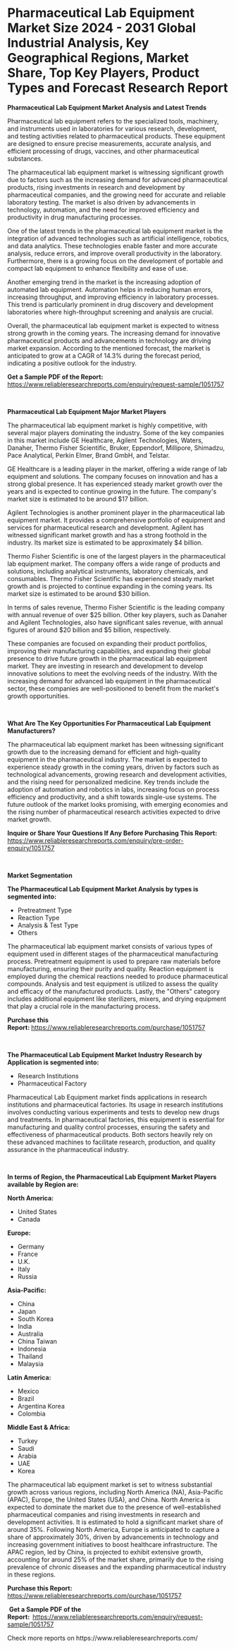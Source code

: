 <p><h1>Pharmaceutical Lab Equipment Market Size 2024 - 2031 Global Industrial Analysis, Key Geographical Regions, Market Share, Top Key Players, Product Types and Forecast Research Report</h1></p><p><strong>Pharmaceutical Lab Equipment Market Analysis and Latest Trends</strong></p>
<p><p>Pharmaceutical lab equipment refers to the specialized tools, machinery, and instruments used in laboratories for various research, development, and testing activities related to pharmaceutical products. These equipment are designed to ensure precise measurements, accurate analysis, and efficient processing of drugs, vaccines, and other pharmaceutical substances.</p><p>The pharmaceutical lab equipment market is witnessing significant growth due to factors such as the increasing demand for advanced pharmaceutical products, rising investments in research and development by pharmaceutical companies, and the growing need for accurate and reliable laboratory testing. The market is also driven by advancements in technology, automation, and the need for improved efficiency and productivity in drug manufacturing processes.</p><p>One of the latest trends in the pharmaceutical lab equipment market is the integration of advanced technologies such as artificial intelligence, robotics, and data analytics. These technologies enable faster and more accurate analysis, reduce errors, and improve overall productivity in the laboratory. Furthermore, there is a growing focus on the development of portable and compact lab equipment to enhance flexibility and ease of use.</p><p>Another emerging trend in the market is the increasing adoption of automated lab equipment. Automation helps in reducing human errors, increasing throughput, and improving efficiency in laboratory processes. This trend is particularly prominent in drug discovery and development laboratories where high-throughput screening and analysis are crucial.</p><p>Overall, the pharmaceutical lab equipment market is expected to witness strong growth in the coming years. The increasing demand for innovative pharmaceutical products and advancements in technology are driving market expansion. According to the mentioned forecast, the market is anticipated to grow at a CAGR of 14.3% during the forecast period, indicating a positive outlook for the industry.</p></p>
<p><strong>Get a Sample PDF of the Report:&nbsp;</strong> <a href="https://www.reliableresearchreports.com/enquiry/request-sample/1051757">https://www.reliableresearchreports.com/enquiry/request-sample/1051757</a></p>
<p>&nbsp;</p>
<p><strong>Pharmaceutical Lab Equipment Major Market Players</strong></p>
<p><p>The pharmaceutical lab equipment market is highly competitive, with several major players dominating the industry. Some of the key companies in this market include GE Healthcare, Agilent Technologies, Waters, Danaher, Thermo Fisher Scientific, Bruker, Eppendorf, Millipore, Shimadzu, Pace Analytical, Perkin Elmer, Brand GmbH, and Telstar.</p><p>GE Healthcare is a leading player in the market, offering a wide range of lab equipment and solutions. The company focuses on innovation and has a strong global presence. It has experienced steady market growth over the years and is expected to continue growing in the future. The company's market size is estimated to be around $17 billion.</p><p>Agilent Technologies is another prominent player in the pharmaceutical lab equipment market. It provides a comprehensive portfolio of equipment and services for pharmaceutical research and development. Agilent has witnessed significant market growth and has a strong foothold in the industry. Its market size is estimated to be approximately $4 billion.</p><p>Thermo Fisher Scientific is one of the largest players in the pharmaceutical lab equipment market. The company offers a wide range of products and solutions, including analytical instruments, laboratory chemicals, and consumables. Thermo Fisher Scientific has experienced steady market growth and is projected to continue expanding in the coming years. Its market size is estimated to be around $30 billion.</p><p>In terms of sales revenue, Thermo Fisher Scientific is the leading company with annual revenue of over $25 billion. Other key players, such as Danaher and Agilent Technologies, also have significant sales revenue, with annual figures of around $20 billion and $5 billion, respectively.</p><p>These companies are focused on expanding their product portfolios, improving their manufacturing capabilities, and expanding their global presence to drive future growth in the pharmaceutical lab equipment market. They are investing in research and development to develop innovative solutions to meet the evolving needs of the industry. With the increasing demand for advanced lab equipment in the pharmaceutical sector, these companies are well-positioned to benefit from the market's growth opportunities.</p></p>
<p>&nbsp;</p>
<p><strong>What Are The Key Opportunities For Pharmaceutical Lab Equipment Manufacturers?</strong></p>
<p><p>The pharmaceutical lab equipment market has been witnessing significant growth due to the increasing demand for efficient and high-quality equipment in the pharmaceutical industry. The market is expected to experience steady growth in the coming years, driven by factors such as technological advancements, growing research and development activities, and the rising need for personalized medicine. Key trends include the adoption of automation and robotics in labs, increasing focus on process efficiency and productivity, and a shift towards single-use systems. The future outlook of the market looks promising, with emerging economies and the rising number of pharmaceutical research activities expected to drive market growth.</p></p>
<p><strong>Inquire or Share Your Questions If Any Before Purchasing This Report:</strong> <a href="https://www.reliableresearchreports.com/enquiry/pre-order-enquiry/1051757">https://www.reliableresearchreports.com/enquiry/pre-order-enquiry/1051757</a></p>
<p>&nbsp;</p>
<p><strong>Market Segmentation</strong></p>
<p><strong>The Pharmaceutical Lab Equipment Market Analysis by types is segmented into:</strong></p>
<p><ul><li>Pretreatment Type</li><li>Reaction Type</li><li>Analysis & Test Type</li><li>Others</li></ul></p>
<p><p>The pharmaceutical lab equipment market consists of various types of equipment used in different stages of the pharmaceutical manufacturing process. Pretreatment equipment is used to prepare raw materials before manufacturing, ensuring their purity and quality. Reaction equipment is employed during the chemical reactions needed to produce pharmaceutical compounds. Analysis and test equipment is utilized to assess the quality and efficacy of the manufactured products. Lastly, the "Others" category includes additional equipment like sterilizers, mixers, and drying equipment that play a crucial role in the manufacturing process.</p></p>
<p><strong>Purchase this Report:&nbsp;</strong><a href="https://www.reliableresearchreports.com/purchase/1051757">https://www.reliableresearchreports.com/purchase/1051757</a></p>
<p>&nbsp;</p>
<p><strong>The Pharmaceutical Lab Equipment Market Industry Research by Application is segmented into:</strong></p>
<p><ul><li>Research Institutions</li><li>Pharmaceutical Factory</li></ul></p>
<p><p>Pharmaceutical Lab Equipment market finds applications in research institutions and pharmaceutical factories. Its usage in research institutions involves conducting various experiments and tests to develop new drugs and treatments. In pharmaceutical factories, this equipment is essential for manufacturing and quality control processes, ensuring the safety and effectiveness of pharmaceutical products. Both sectors heavily rely on these advanced machines to facilitate research, production, and quality assurance in the pharmaceutical industry.</p></p>
<p>&nbsp;</p>
<p><strong>In terms of Region, the Pharmaceutical Lab Equipment Market Players available by Region are:</strong></p>
<p>
    <p> <strong> North America: </strong>
        <ul>
            <li>United States</li>
            <li>Canada</li>
        </ul>
        </p> 
    <p> <strong> Europe: </strong>
        <ul>
            <li>Germany</li>
            <li>France</li>
            <li>U.K.</li>
            <li>Italy</li>
            <li>Russia</li>
        </ul>
        </p> 
    <p> <strong> Asia-Pacific: </strong>
        <ul>
            <li>China</li>
            <li>Japan</li>
            <li>South Korea</li>
            <li>India</li>
            <li>Australia</li>
            <li>China Taiwan</li>
            <li>Indonesia</li>
            <li>Thailand</li>
            <li>Malaysia</li>
        </ul>
        </p> 
    <p> <strong> Latin America: </strong>
        <ul>
            <li>Mexico</li>
            <li>Brazil</li>
            <li>Argentina Korea</li>
            <li>Colombia</li>
        </ul>
        </p> 
    <p> <strong> Middle East & Africa: </strong>
        <ul>
            <li>Turkey</li>
            <li>Saudi</li>
            <li>Arabia</li>
            <li>UAE</li>
            <li>Korea</li>
        </ul>
    </p>
    </p>
<p><p>The pharmaceutical lab equipment market is set to witness substantial growth across various regions, including North America (NA), Asia-Pacific (APAC), Europe, the United States (USA), and China. North America is expected to dominate the market due to the presence of well-established pharmaceutical companies and rising investments in research and development activities. It is estimated to hold a significant market share of around 35%. Following North America, Europe is anticipated to capture a share of approximately 30%, driven by advancements in technology and increasing government initiatives to boost healthcare infrastructure. The APAC region, led by China, is projected to exhibit extensive growth, accounting for around 25% of the market share, primarily due to the rising prevalence of chronic diseases and the expanding pharmaceutical industry in these regions.</p></p>
<p><strong>Purchase this Report: </strong><a href="https://www.reliableresearchreports.com/purchase/1051757">https://www.reliableresearchreports.com/purchase/1051757</a></p>
<p>&nbsp;<strong>Get a Sample PDF of the Report:&nbsp;&nbsp;</strong><a href="https://www.reliableresearchreports.com/enquiry/request-sample/1051757">https://www.reliableresearchreports.com/enquiry/request-sample/1051757</a></p>
<p><strong></strong></p>
<p>Check more reports on https://www.reliableresearchreports.com/</p>